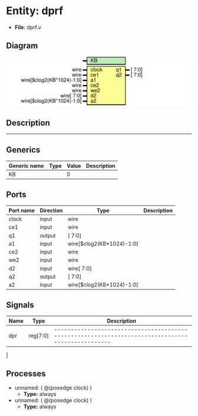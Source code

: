 # Entity: dprf

- **File**: dprf.v
## Diagram

![Diagram](dprf.svg "Diagram")
## Description

-------------------------------------------------------------------------------------------------

## Generics

| Generic name | Type | Value | Description |
| ------------ | ---- | ----- | ----------- |
| KB           |      | 0     |             |
## Ports

| Port name | Direction | Type                      | Description |
| --------- | --------- | ------------------------- | ----------- |
| clock     | input     | wire                      |             |
| ce1       | input     | wire                      |             |
| q1        | output    | [                7:0]     |             |
| a1        | input     | wire[$clog2(KB*1024)-1:0] |             |
| ce2       | input     | wire                      |             |
| we2       | input     | wire                      |             |
| d2        | input     | wire[                7:0] |             |
| q2        | output    | [                7:0]     |             |
| a2        | input     | wire[$clog2(KB*1024)-1:0] |             |
## Signals

| Name | Type     | Description                                                                                         |
| ---- | -------- | --------------------------------------------------------------------------------------------------- |
| dpr  | reg[7:0] | -------------------------------------------------------------------------------------------------
  |
## Processes
- unnamed: ( @(posedge clock) )
  - **Type:** always
- unnamed: ( @(posedge clock) )
  - **Type:** always
